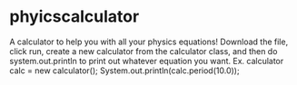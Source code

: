 # phyicscalculator
A calculator to help you with all your physics equations! Download the file, click run, create a new calculator from the calculator class, and then do system.out.println to print out whatever equation you want. Ex. calculator calc = new calculator(); System.out.println(calc.period(10.0));
